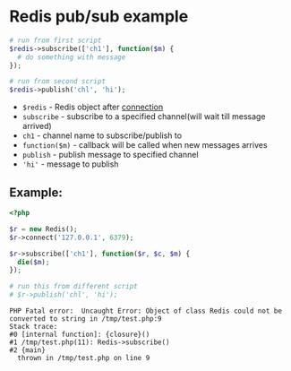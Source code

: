 # Redis pub/sub example

```php
# run from first script
$redis->subscribe(['ch1'], function($m) {
  # do something with message
});

# run from second script
$redis->publish('chl', 'hi');
```

- `$redis` - Redis object after [connection](/php-redis/how-to-connect-to-redis)
- `subscribe` - subscribe to a specified channel(will wait till message arrived)
- `ch1` - channel name to subscribe/publish to
- `function($m)` - callback will be called when new messages arrives
- `publish` - publish message to specified channel
- `'hi'` - message to publish

## Example: 
```php
<?php

$r = new Redis(); 
$r->connect('127.0.0.1', 6379); 

$r->subscribe(['ch1'], function($r, $c, $m) {
  die($m);
});

# run this from different script
# $r->publish('chl', 'hi');
```
```
PHP Fatal error:  Uncaught Error: Object of class Redis could not be converted to string in /tmp/test.php:9
Stack trace:
#0 [internal function]: {closure}()
#1 /tmp/test.php(11): Redis->subscribe()
#2 {main}
  thrown in /tmp/test.php on line 9
```

